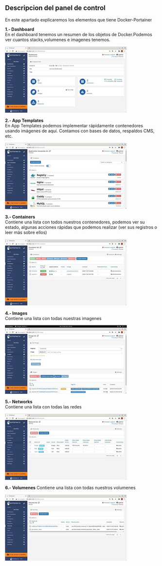 ## Descripcion del panel de control

En este apartado explicaremos los elementos que tiene Docker-Portainer  

**1.- Dashboard**  
En el dashboard tenemos un resumen de los objetos de Docker.Podemos ver cuantos stacks,volumenes e imagenes tenemos.
  
![Contenedor con la imagen Portainer](imagenes/dashboard.jpg)  

**2.- App Templates**    
En App Templates podemos implementar rápidamente contenedores usando imágenes de aquí. Contamos con bases de datos, respaldos CMS, etc.


![Contenedor con la imagen Portainer](imagenes/app_templates.jpg)  

**3.- Containers**     
Contiene una lista con todos nuestros contenedores, podemos ver su estado, algunas acciones rápidas que podemos realizar (ver sus registros o leer más sobre ellos)

![Contenedor con la imagen Portainer](imagenes/containers.jpg)  

**4.- Images**  
Contiene una lista con todas nuestras imagenes

![Contenedor con la imagen Portainer](imagenes/images.jpg)  

**5.- Networks**  
Contiene una lista con todas las redes

![Contenedor con la imagen Portainer](imagenes/networks.jpg)  

**6.- Volumenes**
Contiene una lista con todas nuestros volumenes

![Contenedor con la imagen Portainer](imagenes/volumes.jpg)  
